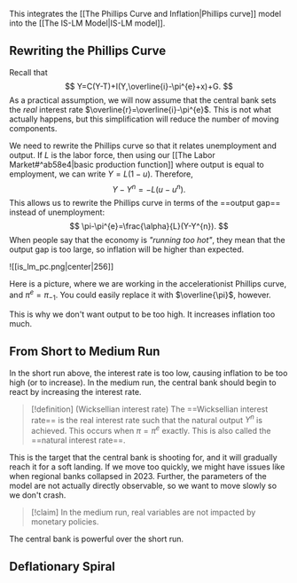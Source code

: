 This integrates the [[The Phillips Curve and Inflation|Phillips curve]] model into the [[The IS-LM Model|IS-LM model]].

## Rewriting the Phillips Curve

Recall that
$$
Y=C(Y-T)+I(Y,\overline{i}-\pi^{e}+x)+G.
$$As a practical assumption, we will now assume that the central bank sets the *real* interest rate $\overline{r}=\overline{i}-\pi^{e}$. This is not what actually happens, but this simplification will reduce the number of moving components.

We need to rewrite the Phillips curve so that it relates unemployment and output. If $L$ is the labor force, then using our [[The Labor Market#^ab58e4|basic production function]] where output is equal to employment, we can write $Y=L(1-u)$. Therefore,
$$
Y-Y^{n}=-L(u-u^{n}).
$$
This allows us to rewrite the Phillips curve in terms of the ==output gap== instead of unemployment:
$$
\pi-\pi^{e}=\frac{\alpha}{L}(Y-Y^{n}).
$$
When people say that the economy is *"running too hot"*, they mean that the output gap is too large, so inflation will be higher than expected. 

![[is_lm_pc.png|center|256]]

Here is a picture, where we are working in the accelerationist Phillips curve, and $\pi^{e}=\pi_{-1}$. You could easily replace it with $\overline{\pi}$, however.

This is why we don't want output to be too high. It increases inflation too much. 

## From Short to Medium Run

In the short run above, the interest rate is too low, causing inflation to be too high (or to increase). In the medium run, the central bank should begin to react by increasing the interest rate. 

> [!definition] (Wicksellian interest rate)
> The ==Wicksellian interest rate== is the real interest rate such that the natural output $Y^{n}$ is achieved. This occurs when $\pi=\pi^{e}$ exactly. This is also called the ==natural interest rate==. 

This is the target that the central bank is shooting for, and it will gradually reach it for a soft landing. If we move too quickly, we might have issues like when regional banks collapsed in 2023. Further, the parameters of the model are not actually directly observable, so we want to move slowly so we don't crash. 

> [!claim]
> In the medium run, real variables are not impacted by monetary policies.

The central bank is powerful over the short run.

## Deflationary Spiral



